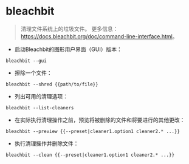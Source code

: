 # bleachbit

> 清理文件系统上的垃圾文件。
> 更多信息：<https://docs.bleachbit.org/doc/command-line-interface.html>。

- 启动Bleachbit的图形用户界面（GUI）版本：

`bleachbit --gui`

- 擦除一个文件：

`bleachbit --shred {{path/to/file}}`

- 列出可用的清理选项：

`bleachbit --list-cleaners`

- 在实际执行清理操作之前，预览将被删除的文件和将要进行的其他更改：

`bleachbit --preview {{--preset|cleaner1.option1 cleaner2.* ...}}`

- 执行清理操作并删除文件：

`bleachbit --clean {{--preset|cleaner1.option1 cleaner2.* ...}}`
